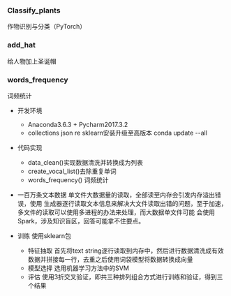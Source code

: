 ### Classify_plants
作物识别与分类（PyTorch）
### add_hat
给人物加上圣诞帽
### words_frequency
词频统计
- 开发环境
	- Anaconda3.6.3 + Pycharm2017.3.2
	- collections json re sklearn安装升级至高版本 conda update --all

- 代码实现
	- data_clean()实现数据清洗并转换成为列表
	- create_vocal_list()去除重复单词
	- words_frequency() 词频统计

- 一百万条文本数据
单文件大数据量的读取，全部读至内存会引发内存溢出错误，使用
生成器逐行读取文本信息来解决大文件读取出错的问题，至于加速，
多文件的读取可以使用多进程的办法来处理，而大数据单文件可能
会使用Spark，涉及知识盲区，回答可能拿不住要点。

- 训练
使用sklearn包
	- 特征抽取
	首先将text string逐行读取到内存中，然后进行数据清洗成有效
	数据并拼接每一行，去重之后使用词袋模型将数据转换成向量
	- 模型选择
	选用机器学习方法中的SVM
	- 评估
	使用3折交叉验证，即共三种排列组合方式进行训练和验证，得到三个结果
